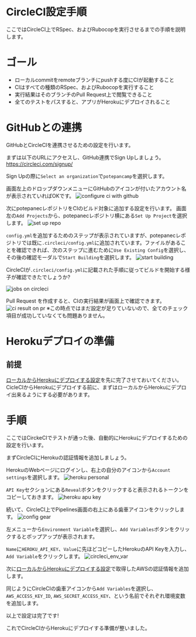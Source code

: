 # CircleCI設定手順
ここではCircleCI上でRSpec、およびRubocopを実行させるまでの手順を説明します。

# ゴール
- ローカルcommitをremoteブランチにpushする度にCIが起動すること
- CIはすべての種類のRSpec、およびRubocopを実行すること
- 実行結果はそのブランチのPull Request上で閲覧できること
- 全てのテストをパスすると、アプリがHerokuにデプロイされること

# GitHubとの連携
GitHubとCircleCIを連携させるための設定を行います。

まずは以下のURLにアクセスし、GitHub連携でSign Upしましょう。
https://circleci.com/signup/

Sign Upの際に`Select an organization`で`potepancamp`を選択します。

画面左上のドロップダウンメニューにGitHubのアイコンが付いたアカウント名が表示されていればOKです。
![configure ci with github](../images/CI/configure_ci_with_github.png)

次にpotepanecレポジトリをCIのビルド対象に追加する設定を行います。
画面左の`Add Projects`から、potepanecレポジトリ横にある`Set Up Project`を選択します。
![set up repo](../images/CI/setup_repo.png)

`config.yml`を追加するためのステップが表示されていますが、potepanecレポジトリでは既に`.circleci/config.yml`に追加されています。ファイルがあることを確認できれば、次のステップに進むために`Use Existing Config`を選択し、その後の確認モーダルで`Start Building`を選択します。
![start building](../images/CI/start_building.png)

CircleCIが`.circleci/config.yml`に記載された手順に従ってビルドを開始する様子が確認できたでしょうか?

![jobs on circleci](../images/CI/jobs_on_circleci.png)

Pull Request を作成すると、CIの実行結果が画面上で確認できます。
![ci result on pr](../images/CI/ci_result_on_pr.png)
※この時点ではまだ設定が足りていないので、全てのチェック項目が成功していなくても問題ありません。

# Herokuデプロイの準備
## 前提
[ローカルからHerokuにデプロイする設定](../deploy/heroku.md)を先に完了させておいてください。
CicleCIからHerokuにデプロイする前に、まずはローカルからHerokuにデプロイ出来るようにする必要があります。

# 手順
ここではCirckeCIでテストが通った後、自動的にHerokuにデプロイするための設定を行います。

まずCircleCIにHerokuの認証情報を追加しましょう。

HerokuのWebページにログインし、右上の自分のアイコンから`Account settings`を選択します。
![heroku personal](../images/CI/heroku_personal.png)

`API Key`セクションにある`Reveal`ボタンをクリックすると表示されるトークンをコピーしておきます。
![heroku apu key](../images/CI/heroku_api_key.png)

続いて、CircleCI上でPipelines画面の右上にある歯車アイコンをクリックします。
![config gear](../images/CI/config_gear.png)

左メニューから`Environment Variable`を選択し、`Add Variables`ボタンをクリックするとポップアップが表示されます。

`Name`に`HEROKU_API_KEY`、`Value`に先ほどコピーしたHerokuのAPI Keyを入力し、`Add Variable`をクリックします。
![circleci_env_var](../images/CI/circleci_env_var.png)

次に[ローカルからHerokuにデプロイする設定](../deploy/heroku.md)で取得したAWSの認証情報を追加します。

同じようにCircleCIの歯車アイコンから`Add Variables`を選択し、`AWS_ACCESS_KEY_ID`, `AWS_SECRET_ACCESS_KEY`、という名前でそれぞれ環境変数を追加します。

以上で設定は完了です!

これでCircleCIからHerokuにデプロイする準備が整いました。
